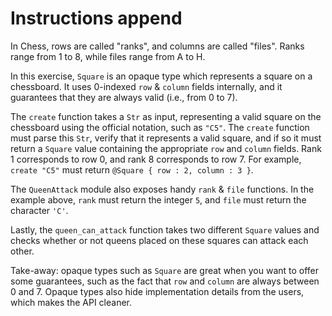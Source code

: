 # Instructions append

In Chess, rows are called "ranks", and columns are called "files". Ranks range
from 1 to 8, while files range from A to H.

In this exercise, `Square` is an opaque type which represents a square on a
chessboard. It uses 0-indexed `row` & `column` fields internally, and it
guarantees that they are always valid (i.e., from 0 to 7).

The `create` function takes a `Str` as input, representing a valid square on
the chessboard using the official notation, such as `"C5"`. The `create`
function must parse this `Str`, verify that it represents a valid square, and if
so it must return a `Square` value containing the appropriate `row` and `column`
fields. Rank 1 corresponds to row 0, and rank 8 corresponds to row 7. For
example, `create "C5"` must return `@Square { row : 2, column : 3 }`.

The `QueenAttack` module also exposes handy `rank` & `file` functions. In the
example above, `rank` must return the integer `5`, and `file` must return the
character `'C'`.

Lastly, the `queen_can_attack` function takes two different `Square` values and
checks whether or not queens placed on these squares can attack each other.

Take-away: opaque types such as `Square` are great when you want to offer some
guarantees, such as the fact that `row` and `column` are always between 0 and 7.
Opaque types also hide implementation details from the users, which makes the
API cleaner.
